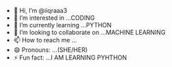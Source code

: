 - 👋 Hi, I’m @iiqraaa3
- 👀 I’m interested in ...CODING
- 🌱 I’m currently learning ...PYTHON
- 💞️ I’m looking to collaborate on ...MACHINE LEARNING
- 📫 How to reach me ...
- 😄 Pronouns: ...(SHE/HER)
- ⚡ Fun fact: ...I AM LEARNING PYHTHON

<!---
iiqraaa3/iiqraaa3 is a ✨ special ✨ repository because its `README.md` (this file) appears on your GitHub profile.
You can click the Preview link to take a look at your changes.
--->
